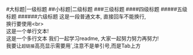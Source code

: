 #大标题|一级标题
##小标题|二级标题
###三级标题
####四级标题
#####五级标题
######六级标题
这是一段普通文本,
直接回车不能换行,<br>
换行要使用\<br>
<br>
        这是一个单行文本!
<br>
这是一个多行文本
        我们一起学习readme,
        大家一起努力努力再努力!
<br>
我要让`超链接`高亮显示需要用`,注意不是单引号,而是Tab上方